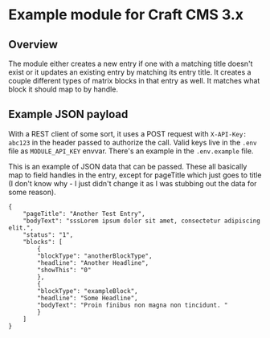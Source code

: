 # Example module for Craft CMS 3.x

## Overview

The module either creates a new entry if one with a matching title doesn't exist or it updates an existing entry by matching its entry title. It creates a couple different types of matrix blocks in that entry as well. It matches what block it should map to by handle. 

## Example JSON payload

With a REST client of some sort, it uses a POST request with `X-API-Key: abc123` in the header passed to authorize the call. Valid keys live in the `.env` file as `MODULE_API_KEY` envvar. There's an example in the `.env.example` file.

This is an example of JSON data that can be passed. These all basically map to field handles in the entry, except for pageTitle which just goes to title (I don't know why - I just didn't change it as I was stubbing out the data for some reason). 

```
{
    "pageTitle": "Another Test Entry",
	"bodyText": "sssLorem ipsum dolor sit amet, consectetur adipiscing elit.",
    "status": "1",
    "blocks": [
        {
        "blockType": "anotherBlockType",
        "headline": "Another Headline",
        "showThis": "0"
        },
        {
        "blockType": "exampleBlock",
        "headline": "Some Headline",
        "bodyText": "Proin finibus non magna non tincidunt. "
        }
    ]
}
```
